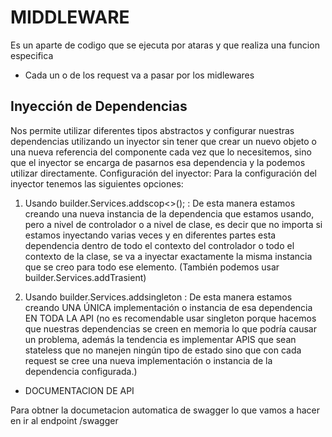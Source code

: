 # MIDDLEWARE

Es un aparte de codigo que se ejecuta por ataras y que realiza una funcion especifica

- Cada un o de los request va a pasar por los midlewares

## Inyección de Dependencias

Nos permite utilizar diferentes tipos abstractos y configurar nuestras dependencias utilizando un inyector sin tener que crear un nuevo objeto o una nueva referencia del componente cada vez que lo necesitemos, sino que el inyector se encarga de pasarnos esa dependencia y la podemos utilizar directamente. Configuración del inyector: Para la configuración del inyector tenemos las siguientes opciones:

1. Usando builder.Services.addscop<>(); : De esta manera estamos creando una nueva instancia de la dependencia que estamos usando, pero a nivel de controlador o a nivel de clase, es decir que no importa si estamos inyectando varias veces y en diferentes partes esta dependencia dentro de todo el contexto del controlador o todo el contexto de la clase, se va a inyectar exactamente la misma instancia que se creo para todo ese elemento. (También podemos usar builder.Services.addTrasient)

2. Usando builder.Services.addsingleton : De esta manera estamos creando UNA ÚNICA implementación o instancia de esa dependencia EN TODA LA API (no es recomendable usar singleton porque hacemos que nuestras dependencias se creen en memoria lo que podría causar un problema, además la tendencia es implementar APIS que sean stateless que no manejen ningún tipo de estado sino que con cada request se cree una nueva implementación o instancia de la dependencia configurada.)

- DOCUMENTACION DE API

Para obtner la documetacion automatica de swagger lo que vamos a hacer en ir al endpoint /swagger
